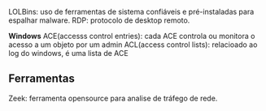 LOLBins: uso de ferramentas de sistema confiáveis e pré-instaladas para espalhar malware.
RDP: protocolo de desktop remoto.

**Windows**
ACE(accesss control entries): cada ACE controla ou monitora o acesso a um objeto por um admin
ACL(access control lists): relacioado ao log do windows, é uma lista de ACE


## Ferramentas
Zeek: ferramenta opensource para analise de tráfego de rede. 
